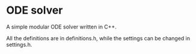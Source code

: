 # ODE solver

A simple modular ODE solver written in C++.

All the definitions are in definitions.h, while the settings can be changed in settings.h.
